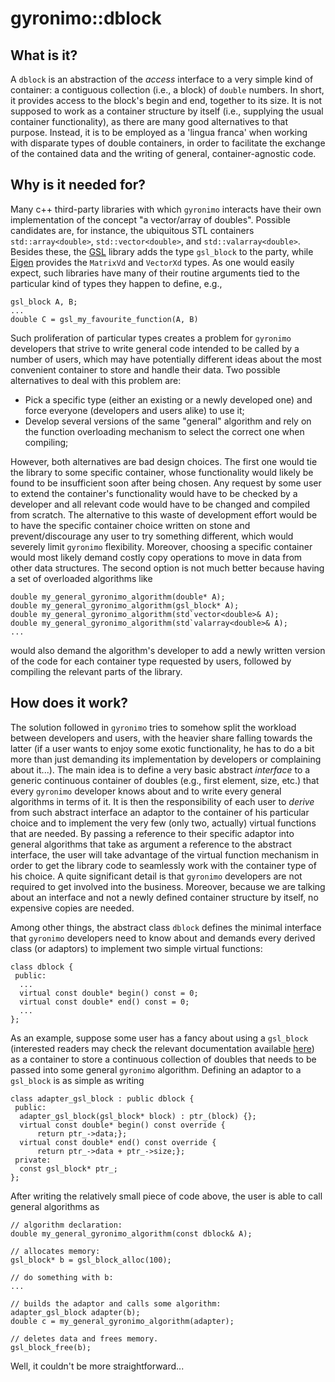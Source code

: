 gyronimo::dblock
================

What is it?
-----------

A `dblock` is an abstraction of the *access* interface to a very simple
kind of container: a contiguous collection (i.e., a block) of `double`
numbers. In short, it provides access to the block's begin and end,
together to its size. It is not supposed to work as a container
structure by itself (i.e., supplying the usual container functionality),
as there are many good alternatives to that purpose. Instead, it is to
be employed as a 'lingua franca' when working with disparate types of
double containers, in order to facilitate the exchange of the contained
data and the writing of general, container-agnostic code.

Why is it needed for?
---------------------

Many c++ third-party libraries with which `gyronimo` interacts have
their own implementation of the concept "a vector/array of doubles".
Possible candidates are, for instance, the ubiquitous STL containers
`std::array<double>`, `std::vector<double>`, and
`std::valarray<double>`. Besides these, the
[GSL](https://www.gnu.org/software/gsl) library adds the type
`gsl_block` to the party, while [Eigen](https://eigen.tuxfamily.org)
provides the `MatrixVd` and `VectorXd` types. As one would easily
expect, such libraries have many of their routine arguments tied to the
particular kind of types they happen to define, e.g.,

```
gsl_block A, B;
...
double C = gsl_my_favourite_function(A, B)
```

Such proliferation of particular types creates a problem for `gyronimo`
developers that strive to write general code intended to be called by a
number of users, which may have potentially different ideas about the
most convenient container to store and handle their data. Two possible
alternatives to deal with this problem are:

- Pick a specific type (either an existing or a newly developed one) and
  force everyone (developers and users alike) to use it;
- Develop several versions of the same "general" algorithm and rely on
  the function overloading mechanism to select the correct one when
  compiling;

However, both alternatives are bad design choices. The first one would
tie the library to some specific container, whose functionality would
likely be found to be insufficient soon after being chosen. Any request
by some user to extend the container's functionality would have to be
checked by a developer and all relevant code would have to be changed
and compiled from scratch. The alternative to this waste of development
effort would be to have the specific container choice written on stone
and prevent/discourage any user to try something different, which would
severely limit `gyronimo` flexibility. Moreover, choosing a specific
container would most likely demand costly copy operations to move in
data from other data structures. The second option is not much better
because having a set of overloaded algorithms like

```
double my_general_gyronimo_algorithm(double* A);
double my_general_gyronimo_algorithm(gsl_block* A);
double my_general_gyronimo_algorithm(std`vector<double>& A);
double my_general_gyronimo_algorithm(std`valarray<double>& A);
...
```

would also demand the algorithm's developer to add a newly written
version of the code for each container type requested by users, followed
by compiling the relevant parts of the library.

How does it work?
-----------------

The solution followed in `gyronimo` tries to somehow split the workload
between developers and users, with the heavier share falling towards the
latter (if a user wants to enjoy some exotic functionality, he has to do
a bit more than just demanding its implementation by developers or
complaining about it...). The main idea is to define a very basic
abstract *interface* to a generic continuous container of doubles (e.g.,
first element, size, etc.) that every `gyronimo` developer knows about
and to write every general algorithms in terms of it. It is then the
responsibility of each user to *derive* from such abstract interface an
adaptor to the container of his particular choice and to implement the
very few (only two, actually) virtual functions that are needed. By
passing a reference to their specific adaptor into general algorithms
that take as argument a reference to the abstract interface, the user
will take advantage of the virtual function mechanism in order to get
the library code to seamlessly work with the container type of his
choice. A quite significant detail is that `gyronimo` developers are not
required to get involved into the business. Moreover, because we are
talking about an interface and not a newly defined container structure
by itself, no expensive copies are needed.

Among other things, the abstract class `dblock` defines the minimal
interface that `gyronimo` developers need to know about and demands
every derived class (or adaptors) to implement two simple virtual
functions:

```
class dblock {
 public:
  ...
  virtual const double* begin() const = 0;
  virtual const double* end() const = 0;
  ...
};
```

As an example, suppose some user has a fancy about using a `gsl_block`
(interested readers may check the relevant documentation available
[here](https://www.gnu.org/software/gsl/doc/html/vectors.html)) as a
container to store a continuous collection of doubles that needs to be
passed into some general `gyronimo` algorithm. Defining an adaptor to a
`gsl_block` is as simple as writing

```
class adapter_gsl_block : public dblock {
 public:
  adapter_gsl_block(gsl_block* block) : ptr_(block) {};
  virtual const double* begin() const override {
      return ptr_->data;};
  virtual const double* end() const override {
      return ptr_->data + ptr_->size;};
 private:
  const gsl_block* ptr_;
};
```

After writing the relatively small piece of code above, the user is able
to call general algorithms as

```
// algorithm declaration:
double my_general_gyronimo_algorithm(const dblock& A);

// allocates memory:
gsl_block* b = gsl_block_alloc(100);

// do something with b:
...

// builds the adaptor and calls some algorithm:
adapter_gsl_block adapter(b);
double c = my_general_gyronimo_algorithm(adapter);

// deletes data and frees memory.
gsl_block_free(b);
```

Well, it couldn't be more straightforward...
